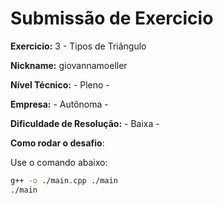# Submissão de Exercicio

**Exercicio:** 3 - Tipos de Triângulo

**Nickname:** giovannamoeller

**Nível Técnico:** - Pleno -

**Empresa:** - Autônoma -

**Dificuldade de Resolução:** - Baixa -

**Como rodar o desafio**: 

Use o comando abaixo: 
```bash
g++ -o ./main.cpp ./main
./main
```
